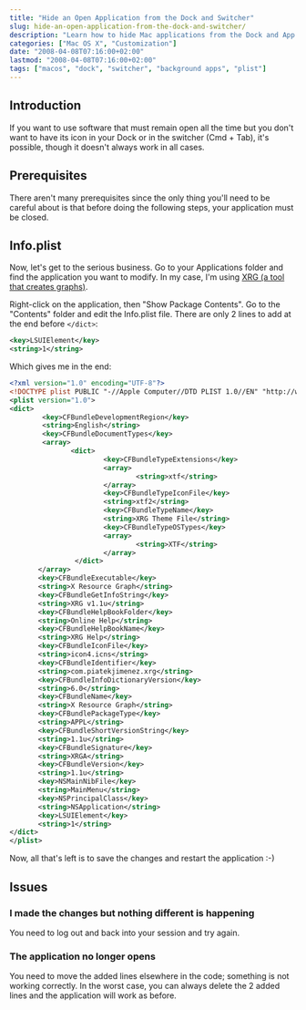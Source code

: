 ```yaml
---
title: "Hide an Open Application from the Dock and Switcher"
slug: hide-an-open-application-from-the-dock-and-switcher/
description: "Learn how to hide Mac applications from the Dock and App Switcher while keeping them running in the background."
categories: ["Mac OS X", "Customization"]
date: "2008-04-08T07:16:00+02:00"
lastmod: "2008-04-08T07:16:00+02:00"
tags: ["macos", "dock", "switcher", "background apps", "plist"]
---
```


## Introduction

If you want to use software that must remain open all the time but you don't want to have its icon in your Dock or in the switcher (Cmd + Tab), it's possible, though it doesn't always work in all cases.

## Prerequisites

There aren't many prerequisites since the only thing you'll need to be careful about is that before doing the following steps, your application must be closed.

## Info.plist

Now, let's get to the serious business. Go to your Applications folder and find the application you want to modify. In my case, I'm using [XRG (a tool that creates graphs)](https://www.gauchosoft.com/Software/X%20Resource%20Graph/).

Right-click on the application, then "Show Package Contents". Go to the "Contents" folder and edit the Info.plist file. There are only 2 lines to add at the end before `</dict>`:

```xml
<key>LSUIElement</key>
<string>1</string>
```

Which gives me in the end:

```xml
<?xml version="1.0" encoding="UTF-8"?>
<!DOCTYPE plist PUBLIC "-//Apple Computer//DTD PLIST 1.0//EN" "http://www.apple.com/DTDs/PropertyList-1.0.dtd">
<plist version="1.0">
<dict>
        <key>CFBundleDevelopmentRegion</key>
        <string>English</string>
        <key>CFBundleDocumentTypes</key>
        <array>
               <dict>
                       <key>CFBundleTypeExtensions</key>
                       <array>
                               <string>xtf</string>
                       </array>
                       <key>CFBundleTypeIconFile</key>
                       <string>xtf2</string>
                       <key>CFBundleTypeName</key>
                       <string>XRG Theme File</string>
                       <key>CFBundleTypeOSTypes</key>
                       <array>
                               <string>XTF</string>
                       </array>
                </dict>
       </array>
       <key>CFBundleExecutable</key>
       <string>X Resource Graph</string>
       <key>CFBundleGetInfoString</key>
       <string>XRG v1.1u</string>
       <key>CFBundleHelpBookFolder</key>
       <string>Online Help</string>
       <key>CFBundleHelpBookName</key>
       <string>XRG Help</string>
       <key>CFBundleIconFile</key>
       <string>icon4.icns</string>
       <key>CFBundleIdentifier</key>
       <string>com.piatekjimenez.xrg</string>
       <key>CFBundleInfoDictionaryVersion</key>
       <string>6.0</string>
       <key>CFBundleName</key>
       <string>X Resource Graph</string>
       <key>CFBundlePackageType</key>
       <string>APPL</string>
       <key>CFBundleShortVersionString</key>
       <string>1.1u</string>
       <key>CFBundleSignature</key>
       <string>XRGA</string>
       <key>CFBundleVersion</key>
       <string>1.1u</string>
       <key>NSMainNibFile</key>
       <string>MainMenu</string>
       <key>NSPrincipalClass</key>
       <string>NSApplication</string>
       <key>LSUIElement</key>
       <string>1</string>
</dict>
</plist>
```

Now, all that's left is to save the changes and restart the application :-)

## Issues

### I made the changes but nothing different is happening

You need to log out and back into your session and try again.

### The application no longer opens

You need to move the added lines elsewhere in the code; something is not working correctly. In the worst case, you can always delete the 2 added lines and the application will work as before.
